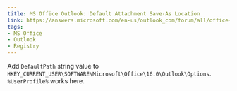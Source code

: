 ```yaml
---
title: MS Office Outlook: Default Attachment Save-As Location
link: https://answers.microsoft.com/en-us/outlook_com/forum/all/office-outlook-2016-default-save-location-for/cad82586-2c24-4fbb-8906-e6661c25df00
tags:
- MS Office
- Outlook
- Registry
---
```

Add `DefaultPath` string value to `HKEY_CURRENT_USER\SOFTWARE\Microsoft\Office\16.0\Outlook\Options`. `%UserProfile%` works here.
